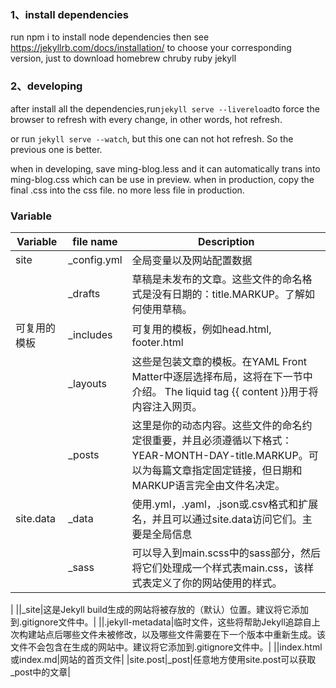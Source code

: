 ### 1、install dependencies
run npm i to install node dependencies
then see https://jekyllrb.com/docs/installation/ to choose your corresponding version, just to download homebrew chruby ruby jekyll

### 2、developing
after install all the dependencies,run`jekyll serve --livereload`to force the browser to refresh with every change, in other words, hot refresh.

or run `jekyll serve --watch`, but this one can not hot refresh. So the previous one is better.

when in developing, save ming-blog.less and it can automatically trans into ming-blog.css which can be use in preview.
when in production, copy the final .css into the css file. no more less file in production.

### Variable
| Variable     | file name | Description |
| ----------- | ----------- | -------- |
| site      | _config.yml     | 全局变量以及网站配置数据 |
|    | _drafts       | 草稿是未发布的文章。这些文件的命名格式是没有日期的：title.MARKUP。了解如何使用草稿。| 
| 可复用的模板 | _includes | 可复用的模板，例如head.html, footer.html |
||_layouts|这些是包装文章的模板。在YAML Front Matter中逐层选择布局，这将在下一节中介绍。 The liquid tag {{ content }}用于将内容注入网页。|
||_posts|这里是你的动态内容。这些文件的命名约定很重要，并且必须遵循以下格式：YEAR-MONTH-DAY-title.MARKUP。可以为每篇文章指定固定链接，但日期和MARKUP语言完全由文件名决定。|
|site.data|_data|使用.yml，.yaml，.json或.csv格式和扩展名，并且可以通过site.data访问它们。主要是全局信息|
||_sass|可以导入到main.scss中的sass部分，然后将它们处理成一个样式表main.css，该样式表定义了你的网站使用的样式。
|
||_site|这是Jekyll build生成的网站将被存放的（默认）位置。建议将它添加到.gitignore文件中。|
||.jekyll-metadata|临时文件，这些将帮助Jekyll追踪自上次构建站点后哪些文件未被修改，以及哪些文件需要在下一个版本中重新生成。该文件不会包含在生成的网站中。建议将它添加到.gitignore文件中。|
||index.html或index.md|网站的首页文件|
|site.post|_post|任意地方使用site.post可以获取_post中的文章|
